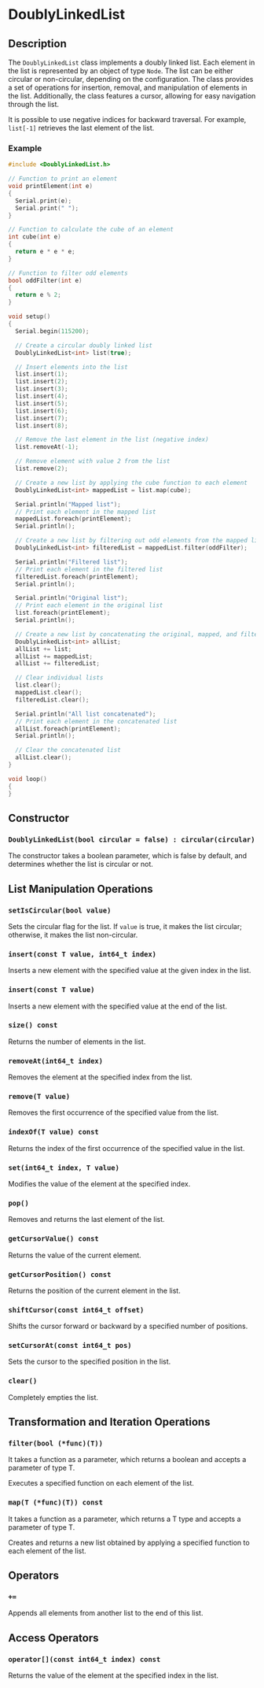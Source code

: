 # DoublyLinkedList

## Description

The `DoublyLinkedList` class implements a doubly linked list. Each element in the list is represented by an object of type `Node`. The list can be either circular or non-circular, depending on the configuration. The class provides a set of operations for insertion, removal, and manipulation of elements in the list. Additionally, the class features a cursor, allowing for easy navigation through the list.

It is possible to use negative indices for backward traversal. For example, `list[-1]` retrieves the last element of the list.

### Example

```cpp
#include <DoublyLinkedList.h>

// Function to print an element
void printElement(int e)
{
  Serial.print(e);
  Serial.print(" ");
}

// Function to calculate the cube of an element
int cube(int e)
{
  return e * e * e;
}

// Function to filter odd elements
bool oddFilter(int e)
{
  return e % 2;
}

void setup()
{
  Serial.begin(115200);

  // Create a circular doubly linked list
  DoublyLinkedList<int> list(true);

  // Insert elements into the list
  list.insert(1);
  list.insert(2);
  list.insert(3);
  list.insert(4);
  list.insert(5);
  list.insert(6);
  list.insert(7);
  list.insert(8);

  // Remove the last element in the list (negative index)
  list.removeAt(-1);

  // Remove element with value 2 from the list
  list.remove(2);

  // Create a new list by applying the cube function to each element
  DoublyLinkedList<int> mappedList = list.map(cube);

  Serial.println("Mapped list");
  // Print each element in the mapped list
  mappedList.foreach(printElement);
  Serial.println();

  // Create a new list by filtering out odd elements from the mapped list
  DoublyLinkedList<int> filteredList = mappedList.filter(oddFilter);

  Serial.println("Filtered list");
  // Print each element in the filtered list
  filteredList.foreach(printElement);
  Serial.println();

  Serial.println("Original list");
  // Print each element in the original list
  list.foreach(printElement);
  Serial.println();

  // Create a new list by concatenating the original, mapped, and filtered lists
  DoublyLinkedList<int> allList;
  allList += list;
  allList += mappedList;
  allList += filteredList;

  // Clear individual lists
  list.clear();
  mappedList.clear();
  filteredList.clear();

  Serial.println("All list concatenated");
  // Print each element in the concatenated list
  allList.foreach(printElement);
  Serial.println();

  // Clear the concatenated list
  allList.clear();
}

void loop()
{
}

```

## Constructor

### `DoublyLinkedList(bool circular = false) : circular(circular)`

The constructor takes a boolean parameter, which is false by default, and determines whether the list is circular or not.

## List Manipulation Operations

### `setIsCircular(bool value)`

Sets the circular flag for the list. If `value` is true, it makes the list circular; otherwise, it makes the list non-circular.

### `insert(const T value, int64_t index)`

Inserts a new element with the specified value at the given index in the list.

### `insert(const T value)`

Inserts a new element with the specified value at the end of the list.

### `size() const`

Returns the number of elements in the list.

### `removeAt(int64_t index)`

Removes the element at the specified index from the list.

### `remove(T value)`

Removes the first occurrence of the specified value from the list.

### `indexOf(T value) const`

Returns the index of the first occurrence of the specified value in the list.

### `set(int64_t index, T value)`

Modifies the value of the element at the specified index.

### `pop()`

Removes and returns the last element of the list.

### `getCursorValue() const`

Returns the value of the current element.

### `getCursorPosition() const`

Returns the position of the current element in the list.

### `shiftCursor(const int64_t offset)`

Shifts the cursor forward or backward by a specified number of positions.

### `setCursorAt(const int64_t pos)`

Sets the cursor to the specified position in the list.

### `clear()`

Completely empties the list.

## Transformation and Iteration Operations

### `filter(bool (*func)(T))`

It takes a function as a parameter, which returns a boolean and accepts a parameter of type T.

Executes a specified function on each element of the list.

### `map(T (*func)(T)) const`

It takes a function as a parameter, which returns a T type and accepts a parameter of type T.

Creates and returns a new list obtained by applying a specified function to each element of the list.

## Operators

### `+=`

Appends all elements from another list to the end of this list.

## Access Operators

### `operator[](const int64_t index) const`

Returns the value of the element at the specified index in the list.
